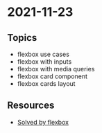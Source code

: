 # 2021-11-23

## Topics

- flexbox use cases
- flexbox with inputs
- flexbox with media queries
- flexbox card component
- flexbox cards layout

## Resources

- [Solved by flexbox](https://philipwalton.github.io/solved-by-flexbox/)